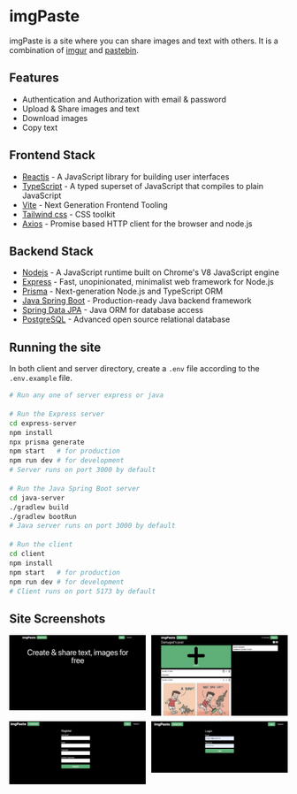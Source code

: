 # imgPaste

imgPaste is a site where you can share images and text with others. It is a combination of [imgur](https://imgur.com) and [pastebin](https://pastebin.com).

## Features

- Authentication and Authorization with email & password
- Upload & Share images and text
- Download images
- Copy text

## Frontend Stack

- [Reactjs](https://reactjs.org) - A JavaScript library for building user interfaces
- [TypeScript](https://www.typescriptlang.org) - A typed superset of JavaScript that compiles to plain JavaScript
- [Vite](https://vitejs.dev) - Next Generation Frontend Tooling
- [Tailwind css](https://tailwindcss.com) - CSS toolkit
- [Axios](https://axios-http.com) - Promise based HTTP client for the browser and node.js

## Backend Stack

- [Nodejs](https://nodejs.org) - A JavaScript runtime built on Chrome's V8 JavaScript engine
- [Express](https://expressjs.com) - Fast, unopinionated, minimalist web framework for Node.js
- [Prisma](https://www.prisma.io) - Next-generation Node.js and TypeScript ORM
- [Java Spring Boot](https://spring.io/projects/spring-boot) - Production-ready Java backend framework
- [Spring Data JPA](https://spring.io/projects/spring-data-jpa) - Java ORM for database access
- [PostgreSQL](https://www.postgresql.org/) - Advanced open source relational database

## Running the site

In both client and server directory, create a `.env` file according to the `.env.example` file.

```bash
# Run any one of server express or java

# Run the Express server
cd express-server
npm install
npx prisma generate
npm start   # for production
npm run dev # for development
# Server runs on port 3000 by default

# Run the Java Spring Boot server
cd java-server
./gradlew build
./gradlew bootRun
# Java server runs on port 3000 by default

# Run the client
cd client
npm install
npm start   # for production
npm run dev # for development
# Client runs on port 5173 by default
```

## Site Screenshots

<div style="display: grid; grid-template-columns: repeat(2, 1fr); gap: 10px;">
  <img src="./screenshots/index.png" alt="HomePage" style="width: 100%;">
  <img src="./screenshots/posts.png" alt="Posts" style="width: 100%;">
  <img src="./screenshots/register.png" alt="Register" style="width: 100%;">
  <img src="./screenshots/login.png" alt="Login" style="width: 100%;">
</div>
